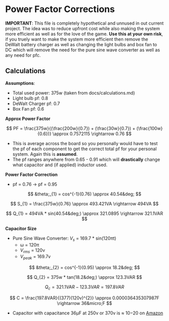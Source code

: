 # Power Factor Corrections
**IMPORTANT**: This file is completely hypothetical and unnused in out current project. The idea was to reduce upfront cost while also making the system more efficient as well as for the love of the game. **Use this at your own risk**, if you truely want to make the system more efficient then remove the DeWalt battery charger as well as changing the light bulbs and box fan to DC which will remove the need for the pure sine wave converter as well as any need for pfc.

## Calculations

**Assumptions**:
  * Total used power: 375w (taken from docs/calculations.md)
  * Light bulb pf: 0.8
  * DeWalt Charger pf: 0.7
  * Box Fan pf: 0.6

**Approx Power Factor**

$$
PF = \frac{375w}{(\frac{200w}{0.7}) + (\frac{30w}{0.7}) + (\frac{100w}{0.6})} \approx 0.7572115 \rightarrow 0.76
$$

  * This is average across the board so you personally would have to test the pf of each component to get the correct total pf for your personal system. Again this is **assumed**.
  * The pf ranges anywhere from 0.65 - 0.91 which will **drastically** change what capacitor and (if applied) inductor used.

**Power Factor Correction**
  * pf = 0.76 $\rightarrow$ pf = 0.95

$$
&theta;_{1} = cos^{-1}(0.76) \approx 40.54&deg;
$$

$$
S_{1} = \frac{375w}{0.76} \approx 493.421VA \rightarrow 494VA
$$

$$
Q_{1} = 494VA * sin(40.54&deg;) \approx 321.0895 \rightarrow 321.1VAR
$$

**Capacitor Size**
  * Pure Sine Wave Converter: $V_{s}$ = 169.7 * sin(120&pi;t)
    * &omega; = 120&pi;
    * $V_{rms}$ = 120v
    * $V_{peak}$ = 169.7v

$$
&theta;_{2} = cos^{-1}(0.95) \approx 18.2&deg;
$$

$$
Q_{2} = 375w * tan(18.2&deg;) \approx 123.3VAR
$$

$$
Q_{c} = 321.1VAR - 123.3VAR = 197.8VAR
$$

$$
C = \frac{197.8VAR}{(377)(120v)^{2}} \approx 0.000036435307987F \rightarrow 36&micro;F
$$

  * Capacitor with capacitance 36&micro;F at 250v or 370v is $\approx$ $10-$20 on [Amazon](https://www.amazon.com/CBB65-Capacitor-250VAC-45x75mm-Listed/dp/B0FH1S5MZY/ref=sr_1_6?crid=P537P73LEHLU&dib=eyJ2IjoiMSJ9.XNKUHBpWnttUK2vUvT3apr555FrX2r5Lh2cA0C3dasjwGYYP87fV1MQbEM2Gr4YHa-ze2eWMLKYKCFhqkPJ1Vh_ka8oMBnAQdoJkzFAvB3a9uDlrfVerKz_kRpNNk7g4aqqASgvvNMJXDmj-KM2dQro61xwgqgZgrtIqQ1-bktNAA-6vCehFxTWu2-XZtNa9lMp3AxNvsO71_D3o3UaWNHtdRlu9MCaF4OM4d4JKum0.oCxBXGqUck1g2cZqmKrtqo2O7v3tl-HptYsmIaNWn-M&dib_tag=se&keywords=36uF+capacitor+250v&qid=1757700063&sprefix=36uf+capacitor+250v%2Caps%2C107&sr=8-6)



